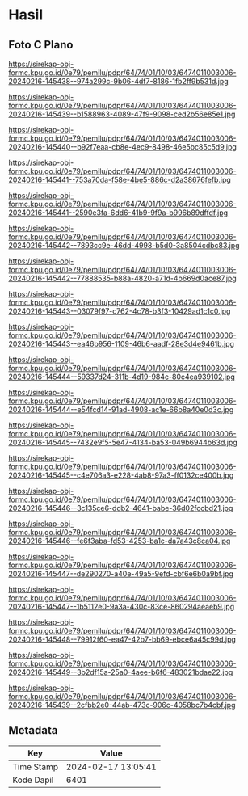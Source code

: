 # Hasil

## Foto C Plano

https://sirekap-obj-formc.kpu.go.id/0e79/pemilu/pdpr/64/74/01/10/03/6474011003006-20240216-145438--974a299c-9b06-4df7-8186-1fb2ff9b531d.jpg

https://sirekap-obj-formc.kpu.go.id/0e79/pemilu/pdpr/64/74/01/10/03/6474011003006-20240216-145439--b1588963-4089-47f9-9098-ced2b56e85e1.jpg

https://sirekap-obj-formc.kpu.go.id/0e79/pemilu/pdpr/64/74/01/10/03/6474011003006-20240216-145440--b92f7eaa-cb8e-4ec9-8498-46e5bc85c5d9.jpg

https://sirekap-obj-formc.kpu.go.id/0e79/pemilu/pdpr/64/74/01/10/03/6474011003006-20240216-145441--753a70da-f58e-4be5-886c-d2a38676fefb.jpg

https://sirekap-obj-formc.kpu.go.id/0e79/pemilu/pdpr/64/74/01/10/03/6474011003006-20240216-145441--2590e3fa-6dd6-41b9-9f9a-b996b89dffdf.jpg

https://sirekap-obj-formc.kpu.go.id/0e79/pemilu/pdpr/64/74/01/10/03/6474011003006-20240216-145442--7893cc9e-46dd-4998-b5d0-3a8504cdbc83.jpg

https://sirekap-obj-formc.kpu.go.id/0e79/pemilu/pdpr/64/74/01/10/03/6474011003006-20240216-145442--77888535-b88a-4820-a71d-4b669d0ace87.jpg

https://sirekap-obj-formc.kpu.go.id/0e79/pemilu/pdpr/64/74/01/10/03/6474011003006-20240216-145443--03079f97-c762-4c78-b3f3-10429ad1c1c0.jpg

https://sirekap-obj-formc.kpu.go.id/0e79/pemilu/pdpr/64/74/01/10/03/6474011003006-20240216-145443--ea46b956-1109-46b6-aadf-28e3d4e9461b.jpg

https://sirekap-obj-formc.kpu.go.id/0e79/pemilu/pdpr/64/74/01/10/03/6474011003006-20240216-145444--59337d24-311b-4d19-984c-80c4ea939102.jpg

https://sirekap-obj-formc.kpu.go.id/0e79/pemilu/pdpr/64/74/01/10/03/6474011003006-20240216-145444--e54fcd14-91ad-4908-ac1e-66b8a40e0d3c.jpg

https://sirekap-obj-formc.kpu.go.id/0e79/pemilu/pdpr/64/74/01/10/03/6474011003006-20240216-145445--7432e9f5-5e47-4134-ba53-049b6944b63d.jpg

https://sirekap-obj-formc.kpu.go.id/0e79/pemilu/pdpr/64/74/01/10/03/6474011003006-20240216-145445--c4e706a3-e228-4ab8-97a3-ff0132ce400b.jpg

https://sirekap-obj-formc.kpu.go.id/0e79/pemilu/pdpr/64/74/01/10/03/6474011003006-20240216-145446--3c135ce6-ddb2-4641-babe-36d02fccbd21.jpg

https://sirekap-obj-formc.kpu.go.id/0e79/pemilu/pdpr/64/74/01/10/03/6474011003006-20240216-145446--fe6f3aba-fd53-4253-ba1c-da7a43c8ca04.jpg

https://sirekap-obj-formc.kpu.go.id/0e79/pemilu/pdpr/64/74/01/10/03/6474011003006-20240216-145447--de290270-a40e-49a5-9efd-cbf6e6b0a9bf.jpg

https://sirekap-obj-formc.kpu.go.id/0e79/pemilu/pdpr/64/74/01/10/03/6474011003006-20240216-145447--1b5112e0-9a3a-430c-83ce-860294aeaeb9.jpg

https://sirekap-obj-formc.kpu.go.id/0e79/pemilu/pdpr/64/74/01/10/03/6474011003006-20240216-145448--79912f60-ea47-42b7-bb69-ebce6a45c99d.jpg

https://sirekap-obj-formc.kpu.go.id/0e79/pemilu/pdpr/64/74/01/10/03/6474011003006-20240216-145449--3b2df15a-25a0-4aee-b6f6-483021bdae22.jpg

https://sirekap-obj-formc.kpu.go.id/0e79/pemilu/pdpr/64/74/01/10/03/6474011003006-20240216-145439--2cfbb2e0-44ab-473c-906c-4058bc7b4cbf.jpg


## Metadata

| Key        | Value               |
| ---------- | ------------------- |
| Time Stamp | 2024-02-17 13:05:41 |
| Kode Dapil | 6401                |



